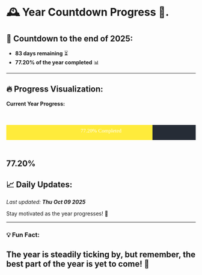 
# &#x1F570; **Year Countdown Progress** &#x1F389;.

## &#x1F4C5; Countdown to the end of 2025:
- **83 days remaining** &#x23F3;
- **77.20% of the year completed** &#x1F4CA;

---

## &#x1F525; **Progress Visualization**:

**Current Year Progress:**

<br><br>
![Progress Bar](https://raw.githubusercontent.com/dayanidigv/year-countdown-progress/main/progress-bar.svg)
<br><br>

**77.20%**
---

## &#x1F4C8; **Daily Updates**:

_Last updated: **Thu Oct 09 2025**_

Stay motivated as the year progresses! &#x1F680;

--- 

### &#x1F4A1; **Fun Fact:**
The year is steadily ticking by, but remember, the best part of the year is yet to come! &#x1F31F;
---
